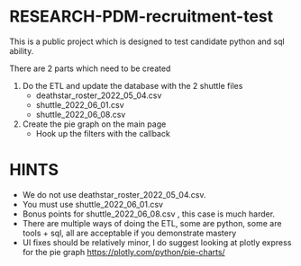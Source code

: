 # RESEARCH-PDM-recruitment-test

This is a public project which is designed to test candidate python and sql ability. 

There are 2 parts which need to be created 

1. Do the ETL and update the database with the 2 shuttle files 
    * deathstar_roster_2022_05_04.csv
    * shuttle_2022_06_01.csv
    * shuttle_2022_06_08.csv
2. Create the pie graph on the main page
    * Hook up the filters with the callback

# HINTS
- We do not use deathstar_roster_2022_05_04.csv.
- You must use shuttle_2022_06_01.csv
- Bonus points for shuttle_2022_06_08.csv , this case is much harder. 
- There are multiple ways of doing the ETL, some are python, some are tools + sql, all are acceptable if you demonstrate mastery
- UI fixes should be relatively minor, I do suggest looking at plotly express for the pie graph
https://plotly.com/python/pie-charts/